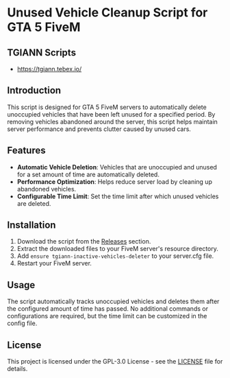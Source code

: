 # Unused Vehicle Cleanup Script for GTA 5 FiveM

## TGIANN Scripts

- https://tgiann.tebex.io/

## Introduction

This script is designed for GTA 5 FiveM servers to automatically delete unoccupied vehicles that have been left unused for a specified period. By removing vehicles abandoned around the server, this script helps maintain server performance and prevents clutter caused by unused cars.

## Features

- **Automatic Vehicle Deletion**: Vehicles that are unoccupied and unused for a set amount of time are automatically deleted.
- **Performance Optimization**: Helps reduce server load by cleaning up abandoned vehicles.
- **Configurable Time Limit**: Set the time limit after which unused vehicles are deleted.

## Installation

1. Download the script from the [Releases](https://github.com/TGIANN/tgiann-inactive-vehicles-deleter/releases) section.
2. Extract the downloaded files to your FiveM server's resource directory.
3. Add `ensure tgiann-inactive-vehicles-deleter` to your server.cfg file.
4. Restart your FiveM server.

## Usage

The script automatically tracks unoccupied vehicles and deletes them after the configured amount of time has passed. No additional commands or configurations are required, but the time limit can be customized in the config file.

## License

This project is licensed under the GPL-3.0 License - see the [LICENSE](LICENSE) file for details.
